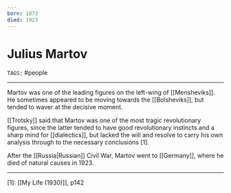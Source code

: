 ```yaml
---
born: 1873
died: 1923
---
```

# Julius Martov
`TAGS:` #people 

---
Martov was one of the leading figures on the left-wing of [[Mensheviks]]. He sometimes appeared to be moving towards the [[Bolsheviks]], but tended to waver at the decisive moment. 

[[Trotsky]] said that Martov was one of the most tragic revolutionary figures, since the latter tended to have good revolutionary instincts and a sharp mind for [[dialectics]], but lacked the will and resolve to carry his own analysis through to the necessary conclusions [1]. 

After the [[Russia|Russian]] Civil War, Martov went to [[Germany]], where he died of natural causes in 1923. 

---
[1]: [[My Life (1930)]], p142